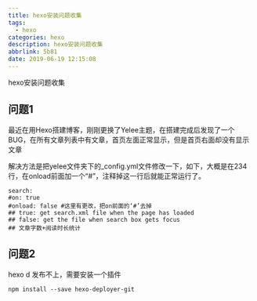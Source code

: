 ```yaml
---
title: hexo安装问题收集
tags:
  - hexo
categories: hexo
description: hexo安装问题收集 
abbrlink: 5b81
date: 2019-06-19 12:15:08
---
```

hexo安装问题收集

<!--less-->  

## 问题1 
最近在用Hexo搭建博客，刚刚更换了Yelee主题，在搭建完成后发现了一个BUG，在所有文章列表中有文章，首页左面正常显示，但是首页右面却没有显示文章

解决方法是把yelee文件夹下的_config.yml文件修改一下，如下，大概是在234行，在onload前面加一个“#”，注释掉这一行后就能正常运行了。

	search: 
	#on: true  
	#onload: false #这里有更改，把on前面的‘#’去掉
	## true: get search.xml file when the page has loaded
	## false: get the file when search box gets focus
	## 文章字数+阅读时长统计
## 问题2
hexo d 发布不上，需要安装一个插件

	npm install --save hexo-deployer-git


	